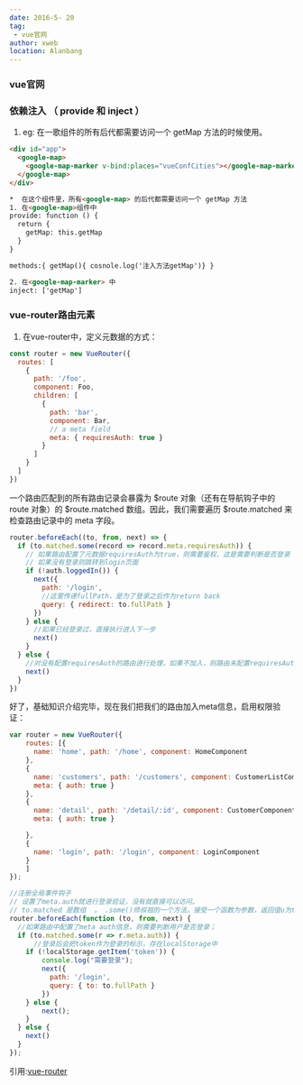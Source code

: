 ```yaml
---
date: 2016-5- 20
tag: 
 - vue官网
author: xweb
location: Alanbang
---
```


### vue官网

### 依赖注入 （ provide 和 inject ）
1. eg: 在一歌组件的所有后代都需要访问一个 getMap 方法的时候使用。
```html
<div id="app">
  <google-map>
    <google-map-marker v-bind:places="vueConfCities"></google-map-marker>
  </google-map>
</div>

*  在这个组件里，所有<google-map> 的后代都需要访问一个 getMap 方法
1. 在<google-map>组件中 
provide: function () {
  return {
    getMap: this.getMap
  }
}

methods:{ getMap(){ cosnole.log('注入方法getMap')} }

2. 在<google-map-marker> 中
inject: ['getMap']

```




### vue-router路由元素
1. 在vue-router中，定义元数据的方式：
```js
const router = new VueRouter({
  routes: [
    {
      path: '/foo',
      component: Foo,
      children: [
        {
          path: 'bar',
          component: Bar,
          // a meta field
          meta: { requiresAuth: true }
        }
      ]
    }
  ]
})
```
一个路由匹配到的所有路由记录会暴露为 $route 对象（还有在导航钩子中的 route 对象）的 $route.matched 数组。因此，我们需要遍历 $route.matched 来检查路由记录中的 meta 字段。
```js
router.beforeEach((to, from, next) => {
  if (to.matched.some(record => record.meta.requiresAuth)) {
    // 如果路由配置了元数据requiresAuth为true，则需要鉴权，这是需要判断是否登录
    // 如果没有登录则跳转到login页面
    if (!auth.loggedIn()) {
      next({
        path: '/login',
        //这里传递fullPath，是为了登录之后作为return back 
        query: { redirect: to.fullPath }
      })
    } else {
      //如果已经登录过，直接执行进入下一步 
      next()
    }
  } else {
    //对没有配置requiresAuth的路由进行处理，如果不加入，则路由未配置requiresAuth，无法进入，所以确保一定要调用 next()
    next() 
  }
})
```
好了，基础知识介绍完毕，现在我们把我们的路由加入meta信息，启用权限验证：
```js
var router = new VueRouter({
    routes: [{
      name: 'home', path: '/home', component: HomeComponent
    },
    {
      name: 'customers', path: '/customers', component: CustomerListComponent,
      meta: { auth: true }
    },
    {
      name: 'detail', path: '/detail/:id', component: CustomerComponent,
      meta: { auth: true }

    },
    {
      name: 'login', path: '/login', component: LoginComponent
    }
    ]
});
```
```js
//注册全局事件钩子
// 设置了meta.auth就进行登录验证，没有就直接可以访问。
// to.matched 是数组  。 .some()师叔祖的一个方法。接受一个函数为参数，返回值u为true 和 false
router.beforeEach(function (to, from, next) {
  //如果路由中配置了meta auth信息，则需要判断用户是否登录；
  if (to.matched.some(r => r.meta.auth)) {
      //登录后会把token作为登录的标示，存在localStorage中
    if (!localStorage.getItem('token')) {
        console.log("需要登录");
        next({
          path: '/login',
          query: { to: to.fullPath }
        })
    } else {
        next();
    }
  } else {
    next()
  }
});
```
引用:[vue-router](https://www.cnblogs.com/Johnzhang/p/7260888.html)